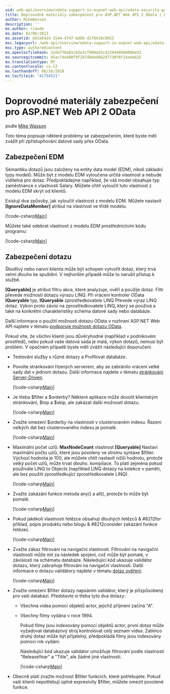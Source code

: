 ```yaml
---
uid: web-api/overview/odata-support-in-aspnet-web-api/odata-security-guidance
title: Doprovodné materiály zabezpečení pro ASP.NET Web API 2 OData | Dokumentace Microsoftu
author: MikeWasson
description: ''
ms.author: riande
ms.date: 02/06/2013
ms.assetid: b91e6424-1544-4747-bd0b-d1f8418c9653
msc.legacyurl: /web-api/overview/odata-support-in-aspnet-web-api/odata-security-guidance
msc.type: authoredcontent
ms.openlocfilehash: 2a5b776a81cb3e3cf809dd3c4229448988086a32
ms.sourcegitcommit: 45ac74e400f9f2b7dbded66297730f6f14a4eb25
ms.translationtype: MT
ms.contentlocale: cs-CZ
ms.lasthandoff: 08/16/2018
ms.locfileid: "41754521"
---
```

<a name="security-guidance-for-aspnet-web-api-2-odata"></a>Doprovodné materiály zabezpečení pro ASP.NET Web API 2 OData
====================
podle [Mike Wasson](https://github.com/MikeWasson)

Toto téma popisuje některé problémy se zabezpečením, které byste měli zvážit při zpřístupňování datové sady přes OData.

## <a name="edm-security"></a>Zabezpečení EDM

Sémantiku dotazů jsou založeny na entity data model (EDM), nikoli základní typy modelů. Může být z modelu EDM vyloučena určitá vlastnost a nebude viditelná pro dotaz. Předpokládejme například, že váš model obsahuje typ zaměstnance s vlastností Salary. Můžete chtít vyloučit tuto vlastnost z modelu EDM skrýt od klientů.

Existují dva způsoby, jak vyloučit vlastnost z modelu EDM. Můžete nastavit **[IgnoreDataMember]** atribut na vlastnost ve třídě modelu:

[!code-csharp[Main](odata-security-guidance/samples/sample1.cs)]

Můžete také odebrat vlastnost z modelu EDM prostřednictvím kódu programu:

[!code-csharp[Main](odata-security-guidance/samples/sample2.cs)]

## <a name="query-security"></a>Zabezpečení dotazu

Škodlivý nebo naivní klienta může být schopen vytvořit dotaz, který trvá velmi dlouho ke spuštění. V nejhorším případě může to narušit přístup k službě.

**[Queryable]** je atribut filtru akce, které analyzuje, ověří a použije dotaz. Filtr převede možnosti dotazu výrazu LINQ. Při vrácení kontroler OData **IQueryable** typ, **IQueryable** zprostředkovatele LINQ Převede výraz LINQ dotaz. Výkon proto závisí na zprostředkovatele LINQ, který se používá a také na konkrétní charakteristiky schéma datové sady nebo databáze.

Další informace o použití možnosti dotazu OData v rozhraní ASP.NET Web API najdete v tématu [podporuje možnosti dotazu OData](supporting-odata-query-options.md).

Pokud víte, že všichni klienti jsou důvěryhodné (například v podnikovém prostředí), nebo pokud vaše datová sada je malá, výkon dotazů, nemusí být problém. V opačném případě byste měli zvážit následující doporučení.

- Testování služby s různé dotazy a Profilovat databáze.
- Povolte stránkování řízených serverem, aby se zabránilo vrácení velké sady dat v jednom dotazu. Další informace najdete v tématu [stránkování Server-Driven](supporting-odata-query-options.md#server-paging). 

    [!code-csharp[Main](odata-security-guidance/samples/sample3.cs)]
- Je třeba $filter a $orderby? Některé aplikace může dovolit klientským stránkování, $top a $skip, ale zakázat další možnosti dotazu. 

    [!code-csharp[Main](odata-security-guidance/samples/sample4.cs)]
- Zvažte omezení $orderby na vlastnosti v clusterovaném indexu. Řazení velkých dat bez clusterovaného indexu je pomalé. 

    [!code-csharp[Main](odata-security-guidance/samples/sample5.cs)]
- Maximální počet uzlů: **MaxNodeCount** vlastnost **[Queryable]** Nastaví maximální počtu uzlů, které jsou povoleny ve stromu syntaxe $filter. Výchozí hodnota je 100, ale můžete chtít nastavit nižší hodnotu, protože velký počet uzlů, může trvat dlouho. kompilace. To platí zejména pokud používáte LINQ to Objects (například LINQ dotazy na kolekce v paměti, ale bez použití zprostředkující zprostředkovatele LINQ). 

    [!code-csharp[Main](odata-security-guidance/samples/sample6.cs)]
- Zvažte zakázání funkce metoda any() a all(), protože to může být pomalé. 

    [!code-csharp[Main](odata-security-guidance/samples/sample7.cs)]
- Pokud jakékoli vlastnosti řetězce obsahují dlouhých řetězců & #8212for příklad, popis produktu nebo blogu & #8212consider zakázání funkce řetězec. 

    [!code-csharp[Main](odata-security-guidance/samples/sample8.cs)]
- Zvažte zákaz filtrování na navigační vlastnosti. Filtrování na navigační vlastnosti může mít za následek spojení, což může být pomalé, v závislosti na schématu databáze. Následující kód ukazuje validátor dotazu, který zabraňuje filtrování na navigační vlastnosti. Další informace o dotazu validátory najdete v tématu [dotaz ověření](supporting-odata-query-options.md#query-validation). 

    [!code-csharp[Main](odata-security-guidance/samples/sample9.cs)]
- Zvažte omezení $filter dotazy napsáním validátor, který je přizpůsobený pro vaši databázi. Představte si třeba tyto dva dotazy: 

  - Všechna videa pomocí objektů actor, jejichž příjmení začíná "A".
  - Všechny filmy vydána v roce 1994.

    Pokud filmy jsou indexovány pomocí objektů actor, první dotaz může vyžadovat databázový stroj kontrolovat celý seznam videa. Zatímco druhý dotaz může být přijatelný, předpokládá filmy jsou indexovány pomocí rok vydání.

    Následující kód ukazuje validátor umožňuje filtrování podle vlastnosti "ReleaseYear" a "Title", ale žádné jiné vlastnosti.

    [!code-csharp[Main](odata-security-guidance/samples/sample10.cs)]
- Obecně platí zvažte možnost $filter funkcích, které potřebujete. Pokud vaši klienti nepotřebují úplné expresivity $filter, můžete omezit povolené funkce.
